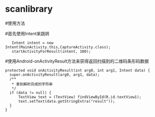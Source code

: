 # scanlibrary

   #使用方法
   
   #首先使用Intent来跳转
   
       Intent intent = new Intent(MainActivity.this,CaptureActivity.class); 
       startActivityForResult(intent, 100);
  
   #使用Android-onActivityResult方法来获得返回扫描到的二维码条形码数据
   
    protected void onActivityResult(int arg0, int arg1, Intent data) {
      super.onActivityResult(arg0, arg1, data); 
      /**
       * 拿到解析完成的字符串
       */
      if (data != null) {
          TextView text = (TextView) findViewById(R.id.textView1);
          text.setText(data.getStringExtra("result"));
      }
    }

  